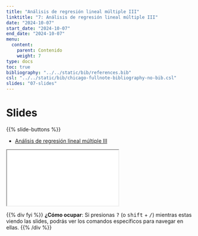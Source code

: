 ```yaml
---
title: "Análisis de regresión lineal múltiple III"
linktitle: "7: Análisis de regresión lineal múltiple III"
date: "2024-10-07"
start_date: "2024-10-07"
end_date: "2024-10-07"
menu:
  content:
    parent: Contenido
    weight: 7
type: docs
toc: true
bibliography: "../../static/bib/references.bib"
csl: "../../static/bib/chicago-fullnote-bibliography-no-bib.csl"
slides: "07-slides"
---
```


# Slides

{{% slide-buttons %}}

<ul class="nav nav-tabs" id="slide-tabs" role="tablist">
<li class="nav-item">
<a class="nav-link active" id="análisis-de-regresión-lineal-múltiple-iii-tab" data-toggle="tab" href="#análisis-de-regresión-lineal-múltiple-iii" role="tab" aria-controls="análisis-de-regresión-lineal-múltiple-iii" aria-selected="true">Análisis de regresión lineal múltiple III</a>
</li>
</ul>

<div id="slide-tabs" class="tab-content">

<div id="análisis-de-regresión-lineal-múltiple-iii" class="tab-pane fade show active" role="tabpanel" aria-labelledby="análisis-de-regresión-lineal-múltiple-iii-tab">

<div class="embed-responsive embed-responsive-16by9">

<iframe class="embed-responsive-item" src="/slides/07-slides.html#0">
</iframe>

</div>

</div>

</div>

{{% div fyi %}}
**¿Cómo ocupar**: Si presionas <kbd>?</kbd> (o <kbd>shift</kbd> + <kbd>/</kbd>) mientras estas viendo las slides, podrás ver los comandos específicos para navegar en ellas.
{{% /div %}}
